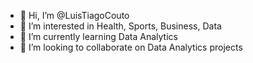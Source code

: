 - 👋 Hi, I’m @LuisTiagoCouto
- 👀 I’m interested in Health, Sports, Business, Data
- 🌱 I’m currently learning Data Analytics 
- 💞️ I’m looking to collaborate on Data Analytics projects 

<!---
LuisTiagoCouto/LuisTiagoCouto is a ✨ special ✨ repository because its `README.md` (this file) appears on your GitHub profile.
You can click the Preview link to take a look at your changes.
--->
